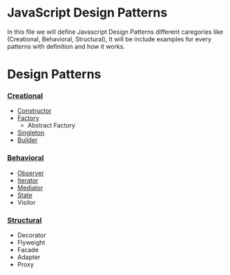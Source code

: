 # JavaScript Design Patterns
  In this file we will define Javascript Design Patterns different caregories like (Creational, Behavioral, Structural), It will be include examples for every patterns with definition and how it works.

<h1>Design Patterns</h1>
    <h3><a href="https://github.com/moumen-soliman/Javascript/tree/master/Design%20Patterns/creational">Creational</a></h3>
    <ul>
        <li><a href="https://github.com/moumen-soliman/Javascript/tree/master/Design%20Patterns/creational/constructor">Constructor</a></li>
        <li><a href="https://github.com/moumen-soliman/Javascript/tree/master/Design%20Patterns/creational/factory">Factory</a>
            <ul>
                <li>Abstract Factory</li>
            </ul>
        </li>
        <li><a href="https://github.com/moumen-soliman/Javascript/tree/master/Design%20Patterns/creational/singleton">Singleton</a></li>
        <li><a href="https://github.com/moumen-soliman/Javascript/tree/master/Design%20Patterns/creational/builder">Builder</a></li>
    </ul>
    <h3><a href="https://github.com/moumen-soliman/Javascript/tree/master/Design%20Patterns/behavioral">Behavioral</a></h3>
    <ul>
        <li><a href="https://github.com/moumen-soliman/Javascript/tree/master/Design%20Patterns/behavioral/observer">Observer</a></li>
        <li><a href="https://github.com/moumen-soliman/Javascript/tree/master/Design%20Patterns/behavioral/iterator">Iterator</a></li>
        <li><a href="https://github.com/moumen-soliman/Javascript/tree/master/Design%20Patterns/behavioral/mediator">Mediator</a></li>
        <li><a href="https://github.com/moumen-soliman/Javascript/tree/master/Design%20Patterns/behavioral/state">State</a></li>
        <li>Visitor</li>
    </ul>
    <h3><a href="https://github.com/moumen-soliman/Javascript/tree/master/Design%20Patterns/structural">Structural</a></h3>
    <ul>
        <li>Decorator</li>
        <li>Flyweight</li>
        <li>Facade</li>
        <li>Adapter</li>
        <li>Proxy</li>
    </ul>
